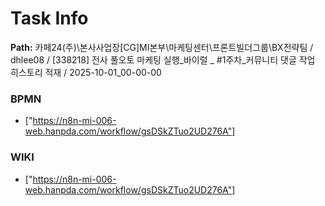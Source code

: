 # Task Info

**Path:** 카페24(주)\본사사업장\[CG]MI본부\마케팅센터\프론트빌더그룹\BX전략팀 / dhlee08 / [338218] 전사 풀오토 마케팅 실행_바이럴 _ #1주차_커뮤니티 댓글 작업 히스토리 적재 / 2025-10-01_00-00-00

### BPMN
- ["https://n8n-mi-006-web.hanpda.com/workflow/gsDSkZTuo2UD276A"]

### WIKI
- ["https://n8n-mi-006-web.hanpda.com/workflow/gsDSkZTuo2UD276A"]

